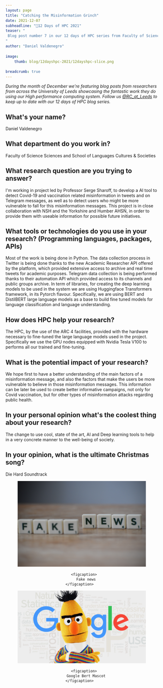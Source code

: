 ```yaml
---
layout: page
title: "Catching the Misinformation Grinch"
date: 2021-12-07
subheadline: "🎄12 Days of HPC 2021"
teaser: "
 Blog post number 7 in our 12 days of HPC series from Faculty of Science Sciences and School of Languages Cultures & Societies!
"
author: "Daniel Valdenegro"

image:
    thumb: blog/12dayshpc-2021/12dayshpc-slice.png

breadcrumb: true
---
```


_During the month of December we're featuring blog posts from researchers from across the University of Leeds showcasing the fantastic work they do using our High performance computing system. Follow us [@RC_at_Leeds](https://twitter.com/RC_at_leeds) to keep up to date with our 12 days of HPC blog series._

## What's your name?

Daniel Valdenegro

## What department do you work in?

Faculty of Science Sciences and School of Languages Cultures & Societies

## What research question are you trying to answer?

I'm working in project led by Professor Serge Sharoff, to develop a AI tool to detect Covid-19 and vaccination related misinformation in tweets and on Telegram messages, as well as to detect users who might be more vulnerable to fall for this misinformation messages. This project is in close collaboration with NSH and the Yorkshire and Humber AHSN, in order to provide them with useable information for possible future initiatives.

## What tools or technologies do you use in your research? (Programming languages, packages, APIs)

Most of the work is being done in Python. The data collection process in Twitter is being done thanks to the new Academic Researcher API offered by the platform, which provided extensive access to archive and real time tweets for academic purposes. Telegram data collection is being performed thanks to their automation API which provided access to its channels and public groups archive.
In term of libraries, for creating the deep learning models to be used in the system we are using Huggingface Transformers framework, in its Pytorch flavour. Specifically, we are using BERT and DistilBERT large language models as a base to build fine tuned models for language classification and language understanding.

## How does HPC help your research?

The HPC, by the use of the ARC 4 facilities, provided with the hardware necessary to fine-tuned the large language models used in the project. Specifically we use the GPU nodes equipped with Nvidia Tesla V100 to performs all our trained and fine-tuning.

## What is the potential impact of your research?

We hope first to have a better understanding of the main factors of a misinformation message, and also the factors that make the users be more vulnerable to believe in those misinformation messages. This information can be later be used to create better informative campaigns, not only for Covid vaccination, but for other types of misinformation attacks regarding public health.

## In your personal opinion what's the coolest thing about your research?

The change to use cool, state of the art, AI and Deep learning tools to help in a very concrete manner to the well-being of society.



## In your opinion, what is the ultimate Christmas song?

Die Hard Soundtrack






  


<figure>
<div class='column' style="text-align:center;">


  <div class='row'>
    <img src="/images/blog/12dayshpc-2021/pexels-joshua-miranda-3989901_Daniel_Valdenegro_Ib.jpg"
    alt="" />
    
      
      <figcaption>
        Fake news
      </figcaption>    
    
  </div>


  <div class='row'>
    <img src="/images/blog/12dayshpc-2021/bert-google-896x504_Daniel_Valdenegro_Ib.png"
    alt="" />
    
      
      <figcaption>
        Google Bert Mascot
      </figcaption>    
    
  </div>

</div>

</figure>
